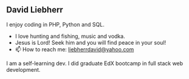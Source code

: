 ## David Liebherr
I enjoy coding in PHP, Python and SQL.

- I love hunting and fishing, music and vodka.
- Jesus is Lord! Seek him and you will find peace in your soul!
- 📫 How to reach me: liebherrdavid@yahoo.com

I am a self-learning dev. I did graduate EdX bootcamp in full stack web development.
<!---
aidev13/aidev13 is a ✨ special ✨ repository because its `README.md` (this file) appears on your GitHub profile.
You can click the Preview link to take a look at your changes.
--->
